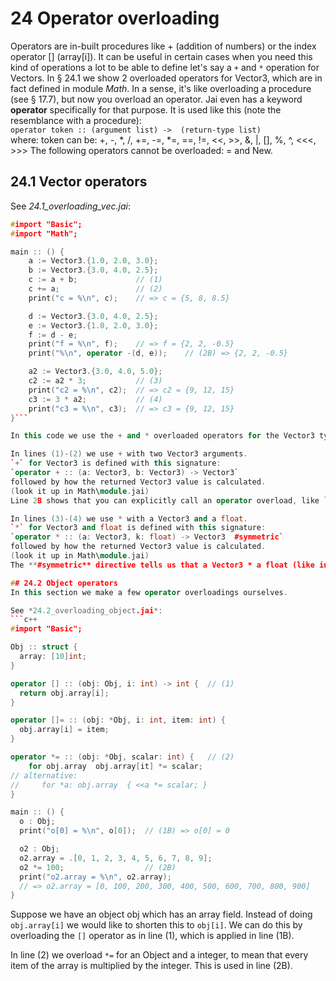 # 24 Operator overloading

Operators are in-built procedures like + (addition of numbers) or the index operator [] (array[i]).
It can be useful in certain cases when you need this kind of operations a lot to be able to define let's say a `+` and `*` operation for Vectors. In § 24.1 we show 2 overloaded operators for Vector3, which are in fact defined in module _Math_.
In a sense, it's like overloading a procedure (see § 17.7), but now you overload an operator. 
Jai even has a keyword **operator** specifically for that purpose.
It is used like this (note the resemblance with a procedure):  
`operator token :: (argument list) ->  (return-type list)`    
where: token can be:     +, -, *, /, +=, -=, *=, ==, !=, <<, >>, &, |, [], %, ^, <<<, >>> 
The following operators cannot be overloaded: = and New.

## 24.1 Vector operators
See *24.1_overloading_vec.jai*:
```c++
#import "Basic";
#import "Math";

main :: () {
    a := Vector3.{1.0, 2.0, 3.0};
    b := Vector3.{3.0, 4.0, 2.5};
    c := a + b;             // (1)
    c += a;                 // (2)
    print("c = %\n", c);    // => c = {5, 8, 8.5}

    d := Vector3.{3.0, 4.0, 2.5};
    e := Vector3.{1.0, 2.0, 3.0};
    f := d - e;         
    print("f = %\n", f);    // => f = {2, 2, -0.5}
    print("%\n", operator -(d, e));    // (2B) => {2, 2, -0.5}

    a2 := Vector3.{3.0, 4.0, 5.0};  
    c2 := a2 * 3;           // (3)
    print("c2 = %\n", c2);  // => c2 = {9, 12, 15}
    c3 := 3 * a2;           // (4)
    print("c3 = %\n", c3);  // => c3 = {9, 12, 15}
}```

In this code we use the + and * overloaded operators for the Vector3 type from module _Math_.

In lines (1)-(2) we use + with two Vector3 arguments.
`+` for Vector3 is defined with this signature:    
`operator + :: (a: Vector3, b: Vector3) -> Vector3`  
followed by how the returned Vector3 value is calculated.
(look it up in Math\module.jai)
Line 2B shows that you can explicitly call an operator overload, like `operator-(a, b)` or `Basic.operator-(a, b)`.

In lines (3)-(4) we use * with a Vector3 and a float.
`*` for Vector3 and float is defined with this signature:    
`operator * :: (a: Vector3, k: float) -> Vector3  #symmetric`  
followed by how the returned Vector3 value is calculated.
(look it up in Math\module.jai)  
The **#symmetric** directive tells us that a Vector3 * a float (like in (3)) or a float * a Vector3 (like in (4)) both give the same result.

## 24.2 Object operators
In this section we make a few operator overloadings ourselves.

See *24.2_overloading_object.jai*:
```c++
#import "Basic";

Obj :: struct {     
  array: [10]int;
}

operator [] :: (obj: Obj, i: int) -> int {  // (1)
  return obj.array[i];
}

operator []= :: (obj: *Obj, i: int, item: int) {
  obj.array[i] = item;
}

operator *= :: (obj: *Obj, scalar: int) {   // (2) 
    for obj.array  obj.array[it] *= scalar;
// alternative:
//     for *a: obj.array  { <<a *= scalar; }
}

main :: () {
  o : Obj;
  print("o[0] = %\n", o[0]);  // (1B) => o[0] = 0

  o2 : Obj;
  o2.array = .[0, 1, 2, 3, 4, 5, 6, 7, 8, 9];
  o2 *= 100;                  // (2B)
  print("o2.array = %\n", o2.array);  
  // => o2.array = [0, 100, 200, 300, 400, 500, 600, 700, 800, 900]
}
```

Suppose we have an object obj which has an array field. Instead of doing `obj.array[i]` we would like to shorten this to `obj[i]`. We can do this by overloading the `[]` operator as in line (1), which is applied in line (1B).

In line (2) we overload `*=` for an Object and a integer, to mean that every item of the array is multiplied by the integer. This is used in line (2B).
